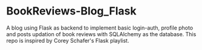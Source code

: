 # BookReviews-Blog_Flask
A blog using Flask as backend to implement basic login-auth, profile photo and posts updation of book reviews with SQLAlchemy as the database. This repo is inspired by Corey Schafer's Flask playlist.
